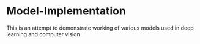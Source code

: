 # Model-Implementation
This is an attempt to demonstrate working of various models used in deep learning and computer vision
